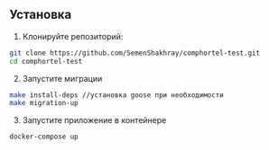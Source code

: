 
## Установка

1. Клонируйте репозиторий:

```bash
git clone https://github.com/SemenShakhray/comphortel-test.git
cd comphortel-test
```

2. Запустите миграции

```bash
make install-deps //установка goose при необходимости
make migration-up
```

3. Запустите приложение в контейнере

```bash
docker-compose up
```

